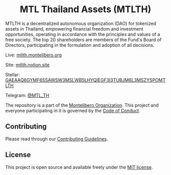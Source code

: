 <h1 align="center">MTL Thailand Assets (MTLTH)</h1>

MTLTH is a decentralized autonomous organization (DAO) for tokenized assets in Thailand, empowering financial freedom and investment opportunities, operating in accordance with the principles and values of a free society. The top 20 shareholders are members of the Fund's Board of Directors, participating in the formulation and adoption of all decisions.

Live: [mtlth.montelibero.org](https://mtlth.montelibero.org)

Site: [mtlth.notion.site](https://mtlth.notion.site/mtlth/MTL-Thailand-Assets-MTLTH-c5a3273ead4e4b48a4b06d8041e5f2b6)

Stellar: [GAEAAQ6GYMF6SSAWSW3MSLWB5LHYQIEGF3I3TUBJM6L3MSZYSPOMTLTH](https://stellar.expert/explorer/public/account/GAEAAQ6GYMF6SSAWSW3MSLWB5LHYQIEGF3I3TUBJM6L3MSZYSPOMTLTH)

Telegram: [@MTL_TH](https://t.me/MTL_TH)

The repository is a part of the [Montelibero Organization](https://github.com/montelibero-org). This project and everyone participating in it is governed by the [Code of Conduct](CODE_OF_CONDUCT.md).

## Contributing

Please read through our [Contributing Guidelines](CONTRIBUTING.md).

## License

This project is open source and available freely under the [MIT license](LICENSE.md).
